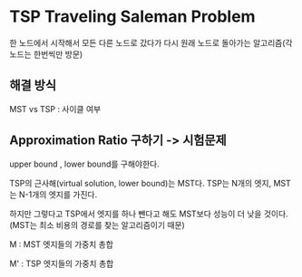# TSP Traveling Saleman Problem
한 노드에서 시작해서 모든 다른 노드로 갔다가 다시 원래 노드로 돌아가는 알고리즘(각 노드는 한번씩만 방문)

## 해결 방식
MST vs TSP : 사이클 여부 


## Approximation Ratio 구하기 -> 시험문제
upper bound , lower bound를 구해야한다. 

TSP의 근사해(virtual solution, lower bound)는 MST다. TSP는 N개의 엣지, MST는 N-1개의 엣지를 가진다. 

하지만 그렇다고 TSP에서 엣지를 하나 뺀다고 해도 MST보다 성능이 더 낮을 것이다. (MST는 최소 비용의 경로를 찾는 알고리즘이기 때문)

M  : MST 엣지들의 가중치 총합

M' : TSP 엣지들의 가중치 총합


